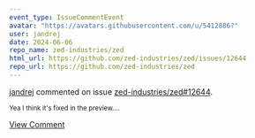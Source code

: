 ```yaml
---
event_type: IssueCommentEvent
avatar: "https://avatars.githubusercontent.com/u/5412886?"
user: jandrej
date: 2024-06-06
repo_name: zed-industries/zed
html_url: https://github.com/zed-industries/zed/issues/12644
repo_url: https://github.com/zed-industries/zed
---
```


<a href='https://github.com/jandrej' target='_blank'>jandrej</a> commented on issue <a href='https://github.com/zed-industries/zed/issues/12644' target='_blank'>zed-industries/zed#12644</a>.

<small>Yea I think it's fixed in the preview....</small>

<a href='https://github.com/zed-industries/zed/issues/12644' target='_blank'>View Comment</a>